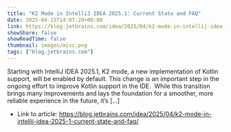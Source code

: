 ```yaml
---
title: "K2 Mode in IntelliJ IDEA 2025.1: Current State and FAQ"
date: 2025-04-15T14:07:29+00:00
link: https://blog.jetbrains.com/idea/2025/04/k2-mode-in-intellij-idea-2025-1-current-state-and-faq/
showShare: false
showReadTime: false
thumbnail: images/misc.png
tags: ["blog.jetbrains.com"]
---
```

Starting with IntelliJ IDEA 2025.1, K2 mode, a new implementation of Kotlin support, will be enabled by default. This change is an important step in the ongoing effort to improve Kotlin support in the IDE.  While this transition brings many improvements and lays the foundation for a smoother, more reliable experience in the future, it’s […]

- Link to article: https://blog.jetbrains.com/idea/2025/04/k2-mode-in-intellij-idea-2025-1-current-state-and-faq/